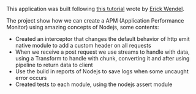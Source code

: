 This application was built following [this tutorial](https://medium.com/@erickwendel/node-v14-x-is-up-deep-diving-into-new-features-ace6dd89ac0b) wrote by [Erick Wendel](https://erickwendel.com.br/).

The project show how we can create a APM (Application Performance Monitor) using amazing concepts of Nodejs, some contents:
- Created an interceptor that changes the default behavior of http emit native module to add a custom header on all requests
- When we receive a post request we use streams to handle with data, using a Transform to handle with chunk, converting it and after using pipeline to return data to client
- Use the build in reports of Nodejs to save logs when some uncaught error occurs
- Created tests to each module, using the nodejs assert module